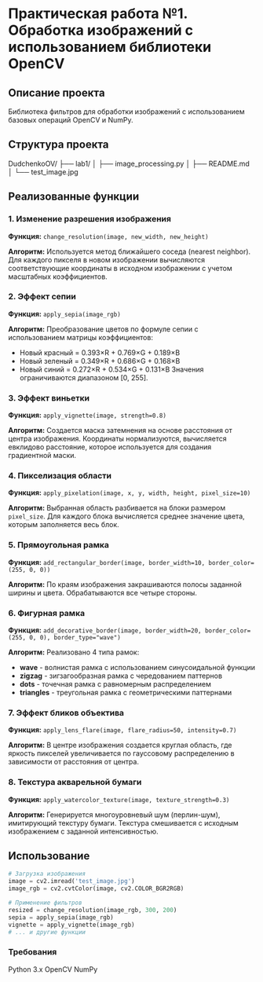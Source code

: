 # Практическая работа №1. Обработка изображений с использованием библиотеки OpenCV

## Описание проекта
Библиотека фильтров для обработки изображений с использованием базовых операций OpenCV и NumPy.

## Структура проекта
DudchenkoOV/
├── lab1/
│ ├── image_processing.py
│ ├── README.md
│ └── test_image.jpg


## Реализованные функции

### 1. Изменение разрешения изображения
**Функция:** `change_resolution(image, new_width, new_height)`

**Алгоритм:** Используется метод ближайшего соседа (nearest neighbor). Для каждого пикселя в новом изображении вычисляются соответствующие координаты в исходном изображении с учетом масштабных коэффициентов.

### 2. Эффект сепии
**Функция:** `apply_sepia(image_rgb)`

**Алгоритм:** Преобразование цветов по формуле сепии с использованием матрицы коэффициентов:
- Новый красный = 0.393×R + 0.769×G + 0.189×B
- Новый зеленый = 0.349×R + 0.686×G + 0.168×B  
- Новый синий = 0.272×R + 0.534×G + 0.131×B
Значения ограничиваются диапазоном [0, 255].

### 3. Эффект виньетки
**Функция:** `apply_vignette(image, strength=0.8)`

**Алгоритм:** Создается маска затемнения на основе расстояния от центра изображения. Координаты нормализуются, вычисляется евклидово расстояние, которое используется для создания градиентной маски.

### 4. Пикселизация области
**Функция:** `apply_pixelation(image, x, y, width, height, pixel_size=10)`

**Алгоритм:** Выбранная область разбивается на блоки размером `pixel_size`. Для каждого блока вычисляется среднее значение цвета, которым заполняется весь блок.

### 5. Прямоугольная рамка
**Функция:** `add_rectangular_border(image, border_width=10, border_color=(255, 0, 0))`

**Алгоритм:** По краям изображения закрашиваются полосы заданной ширины и цвета. Обрабатываются все четыре стороны.

### 6. Фигурная рамка
**Функция:** `add_decorative_border(image, border_width=20, border_color=(255, 0, 0), border_type="wave")`

**Алгоритм:** Реализовано 4 типа рамок:
- **wave** - волнистая рамка с использованием синусоидальной функции
- **zigzag** - зигзагообразная рамка с чередованием паттернов
- **dots** - точечная рамка с равномерным распределением
- **triangles** - треугольная рамка с геометрическими паттернами

### 7. Эффект бликов объектива
**Функция:** `apply_lens_flare(image, flare_radius=50, intensity=0.7)`

**Алгоритм:** В центре изображения создается круглая область, где яркость пикселей увеличивается по гауссовому распределению в зависимости от расстояния от центра.

### 8. Текстура акварельной бумаги
**Функция:** `apply_watercolor_texture(image, texture_strength=0.3)`

**Алгоритм:** Генерируется многоуровневый шум (перлин-шум), имитирующий текстуру бумаги. Текстура смешивается с исходным изображением с заданной интенсивностью.

## Использование

```python
# Загрузка изображения
image = cv2.imread('test_image.jpg')
image_rgb = cv2.cvtColor(image, cv2.COLOR_BGR2RGB)

# Применение фильтров
resized = change_resolution(image_rgb, 300, 200)
sepia = apply_sepia(image_rgb)
vignette = apply_vignette(image_rgb)
# ... и другие функции
```

### Требования
Python 3.x
OpenCV
NumPy